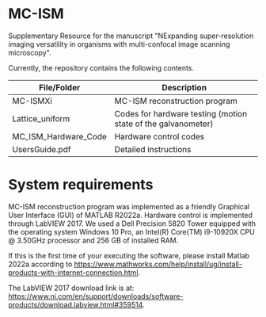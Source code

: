 # MC-ISM
Supplementary Resource for the manuscript "NExpanding super-resolution imaging versatility in organisms with multi-confocal image scanning microscopy".

Currently, the repository contains the following contents.

| File/Folder     | Description |
| ----------- | ----------- |
| MC-ISMXi    | MC-ISM reconstruction program|
| Lattice_uniform|Codes for hardware testing (motion state of the galvanometer)|
| MC_ISM_Hardware_Code|Hardware control codes|
| UsersGuide.pdf| Detailed instructions|


# System requirements
MC-ISM reconstruction program was implemented as a friendly Graphical User Interface (GUI) of MATLAB R2022a. Hardware control is implemented through LabVIEW 2017. We used a Dell Precision 5820 Tower equipped with the operating system Windows 10 Pro, an Intel(R) Core(TM) i9-10920X CPU @ 3.50GHz processor and 256 GB of installed RAM.

If this is the first time of your executing the software, please install Matlab 2022a according to https://www.mathworks.com/help/install/ug/install-products-with-internet-connection.html. 

The LabVIEW 2017 download link is at: https://www.ni.com/en/support/downloads/software-products/download.labview.html#359514.
